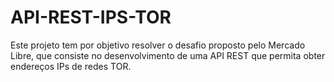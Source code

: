 # API-REST-IPS-TOR
Este projeto tem por objetivo resolver o desafio proposto pelo Mercado Libre, que consiste no desenvolvimento de uma API REST que permita obter endereços IPs de redes TOR.
